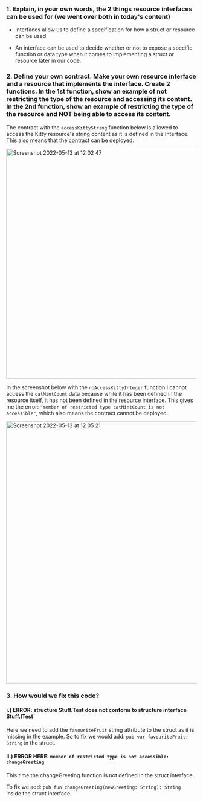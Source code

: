 ### 1. Explain, in your own words, the 2 things resource interfaces can be used for (we went over both in today's content)

- Interfaces allow us to define a specification for how a struct or resource can be used.

- An interface can be used to decide whether or not to expose a specific function or data type when it comes to implementing a struct or resource later in our code.

### 2. Define your own contract. Make your own resource interface and a resource that implements the interface. Create 2 functions. In the 1st function, show an example of not restricting the type of the resource and accessing its content. In the 2nd function, show an example of restricting the type of the resource and NOT being able to access its content.

The contract with the `accessKittyString` function below is allowed to access the Kitty resource's string content as it is defined in the Interface. This also means that the contract can be deployed.

<img width="609" alt="Screenshot 2022-05-13 at 12 02 47" src="https://user-images.githubusercontent.com/4712052/168270427-d6f2d110-38f5-4dc1-96d8-de36fb0800f8.png">

In the screenshot below with the `noAccessKittyInteger` function I cannot access the `catMintCount` data because while it has been defined in the resource itself, it has not been defined in the resource interface. This gives me the error: `"member of restricted type catMintCount is not accessible"`, which also means the contract cannot be deployed.

<img width="693" alt="Screenshot 2022-05-13 at 12 05 21" src="https://user-images.githubusercontent.com/4712052/168270750-9da95b29-0eb7-45be-9824-e65a2c984f23.png">

### 3. How would we fix this code?

#### i.) ERROR: structure Stuff.Test does not conform to structure interface Stuff.ITest`

Here we need to add the `favouriteFruit` string attribute to the struct as it is missing in the example. 
So to fix we would add: `pub var favouriteFruit: String` in the struct.

#### ii.) ERROR HERE: `member of restricted type is not accessible: changeGreeting`
This time the changeGreeting function is not defined in the struct interface.

To fix we add: `pub fun changeGreeting(newGreeting: String): String` inside the struct interface. 

